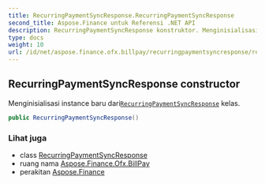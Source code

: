 ```yaml
---
title: RecurringPaymentSyncResponse.RecurringPaymentSyncResponse
second_title: Aspose.Finance untuk Referensi .NET API
description: RecurringPaymentSyncResponse konstruktor. Menginisialisasi instance baru dariRecurringPaymentSyncResponse kelas.
type: docs
weight: 10
url: /id/net/aspose.finance.ofx.billpay/recurringpaymentsyncresponse/recurringpaymentsyncresponse/
---
```

## RecurringPaymentSyncResponse constructor

Menginisialisasi instance baru dari[`RecurringPaymentSyncResponse`](../) kelas.

```csharp
public RecurringPaymentSyncResponse()
```

### Lihat juga

* class [RecurringPaymentSyncResponse](../)
* ruang nama [Aspose.Finance.Ofx.BillPay](../../recurringpaymentsyncresponse/)
* perakitan [Aspose.Finance](../../../)


